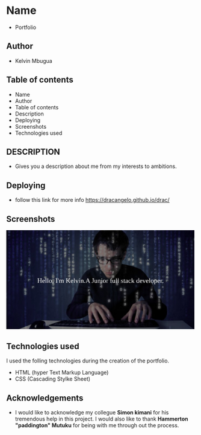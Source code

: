# Name
- Portfolio

## Author
- Kelvin Mbugua 

## Table of contents
- Name
- Author
- Table of contents
- Description
- Deploying
- Screenshots
- Technologies used

## DESCRIPTION
- Gives you a description about me from my interests to ambitions.

## Deploying
- follow this link for more info https://dracangelo.github.io/drac/

## Screenshots 
<img src="images/cool.jpg" width=500px>

## Technologies used 
I used the folling technologies during the creation of the portfolio.
* HTML (hyper Text Markup Language)
* CSS (Cascading Stylke Sheet)

## Acknowledgements
- I would like to acknowledge my collegue **Simon kimani** for his tremendous help in this project. I would also like to thank **Hammerton "paddington" Mutuku** for being with me through out the process.